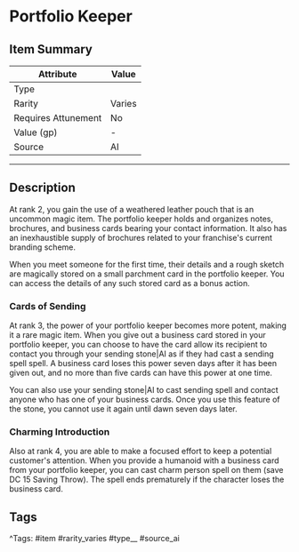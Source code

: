 # Portfolio Keeper

## Item Summary

| Attribute            | Value                        |
|----------------------|------------------------------|
| Type                 |   |
| Rarity               | Varies             |
| Requires Attunement  | No                |
| Value (gp)           | -    |
| Source               | AI |

---

## Description

At rank 2, you gain the use of a weathered leather pouch that is an uncommon magic item. The portfolio keeper holds and organizes notes, brochures, and business cards bearing your contact information. It also has an inexhaustible supply of brochures related to your franchise's current branding scheme.

When you meet someone for the first time, their details and a rough sketch are magically stored on a small parchment card in the portfolio keeper. You can access the details of any such stored card as a bonus action.

### Cards of Sending

At rank 3, the power of your portfolio keeper becomes more potent, making it a rare magic item. When you give out a business card stored in your portfolio keeper, you can choose to have the card allow its recipient to contact you through your sending stone|AI as if they had cast a sending spell spell. A business card loses this power seven days after it has been given out, and no more than five cards can have this power at one time.

You can also use your sending stone|AI to cast sending spell and contact anyone who has one of your business cards. Once you use this feature of the stone, you cannot use it again until dawn seven days later.

### Charming Introduction

Also at rank 4, you are able to make a focused effort to keep a potential customer's attention. When you provide a humanoid with a business card from your portfolio keeper, you can cast charm person spell on them (save DC 15 Saving Throw). The spell ends prematurely if the character loses the business card.

## Tags

^Tags: #item #rarity_varies #type__ #source_ai